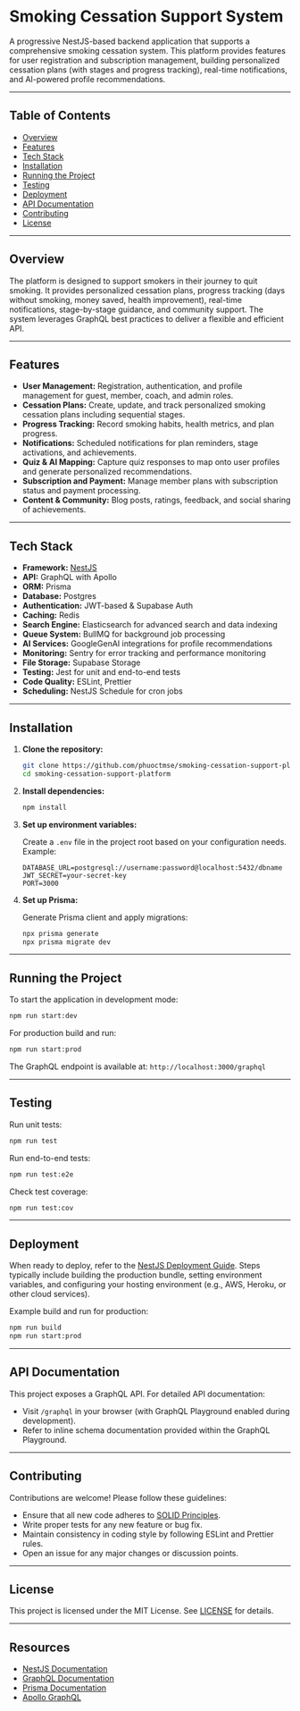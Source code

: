 # Smoking Cessation Support System

A progressive NestJS-based backend application that supports a comprehensive smoking cessation system. This platform provides features for user registration and subscription management, building personalized cessation plans (with stages and progress tracking), real-time notifications, and AI-powered profile recommendations.

---

## Table of Contents

- [Overview](#overview)
- [Features](#features)
- [Tech Stack](#tech-stack)
- [Installation](#installation)
- [Running the Project](#running-the-project)
- [Testing](#testing)
- [Deployment](#deployment)
- [API Documentation](#api-documentation)
- [Contributing](#contributing)
- [License](#license)

---

## Overview

The platform is designed to support smokers in their journey to quit smoking. It provides personalized cessation plans, progress tracking (days without smoking, money saved, health improvement), real-time notifications, stage-by-stage guidance, and community support. The system leverages GraphQL best practices to deliver a flexible and efficient API.

---

## Features

- **User Management:** Registration, authentication, and profile management for guest, member, coach, and admin roles.
- **Cessation Plans:** Create, update, and track personalized smoking cessation plans including sequential stages.
- **Progress Tracking:** Record smoking habits, health metrics, and plan progress.
- **Notifications:** Scheduled notifications for plan reminders, stage activations, and achievements.
- **Quiz & AI Mapping:** Capture quiz responses to map onto user profiles and generate personalized recommendations.
- **Subscription and Payment:** Manage member plans with subscription status and payment processing.
- **Content & Community:** Blog posts, ratings, feedback, and social sharing of achievements.

---

## Tech Stack

- **Framework:** [NestJS](https://docs.nestjs.com)
- **API:** GraphQL with Apollo
- **ORM:** Prisma
- **Database:** Postgres
- **Authentication:** JWT-based & Supabase Auth
- **Caching:** Redis
- **Search Engine:** Elasticsearch for advanced search and data indexing
- **Queue System:** BullMQ for background job processing
- **AI Services:** GoogleGenAI integrations for profile recommendations
- **Monitoring:** Sentry for error tracking and performance monitoring
- **File Storage:** Supabase Storage
- **Testing:** Jest for unit and end-to-end tests
- **Code Quality:** ESLint, Prettier
- **Scheduling:** NestJS Schedule for cron jobs

---

## Installation

1. **Clone the repository:**

   ```bash
   git clone https://github.com/phuoctmse/smoking-cessation-support-platform.git
   cd smoking-cessation-support-platform
   ```

2. **Install dependencies:**

   ```bash
   npm install
   ```

3. **Set up environment variables:**

   Create a `.env` file in the project root based on your configuration needs. Example:

   ```env
   DATABASE_URL=postgresql://username:password@localhost:5432/dbname
   JWT_SECRET=your-secret-key
   PORT=3000
   ```

4. **Set up Prisma:**

   Generate Prisma client and apply migrations:

   ```bash
   npx prisma generate
   npx prisma migrate dev
   ```

---

## Running the Project

To start the application in development mode:

```bash
npm run start:dev
```

For production build and run:

```bash
npm run start:prod
```

The GraphQL endpoint is available at: `http://localhost:3000/graphql`

---

## Testing

Run unit tests:

```bash
npm run test
```

Run end-to-end tests:

```bash
npm run test:e2e
```

Check test coverage:

```bash
npm run test:cov
```

---

## Deployment

When ready to deploy, refer to the [NestJS Deployment Guide](https://docs.nestjs.com/deployment). Steps typically include building the production bundle, setting environment variables, and configuring your hosting environment (e.g., AWS, Heroku, or other cloud services).

Example build and run for production:

```bash
npm run build
npm run start:prod
```

---

## API Documentation

This project exposes a GraphQL API. For detailed API documentation:
- Visit `/graphql` in your browser (with GraphQL Playground enabled during development).
- Refer to inline schema documentation provided within the GraphQL Playground.

---

## Contributing

Contributions are welcome! Please follow these guidelines:
- Ensure that all new code adheres to [SOLID Principles](https://en.wikipedia.org/wiki/SOLID).
- Write proper tests for any new feature or bug fix.
- Maintain consistency in coding style by following ESLint and Prettier rules.
- Open an issue for any major changes or discussion points.

---

## License

This project is licensed under the MIT License. See [LICENSE](LICENSE) for details.

---

## Resources

- [NestJS Documentation](https://docs.nestjs.com)
- [GraphQL Documentation](https://graphql.org/learn/)
- [Prisma Documentation](https://www.prisma.io/docs)
- [Apollo GraphQL](https://www.apollographql.com/)
